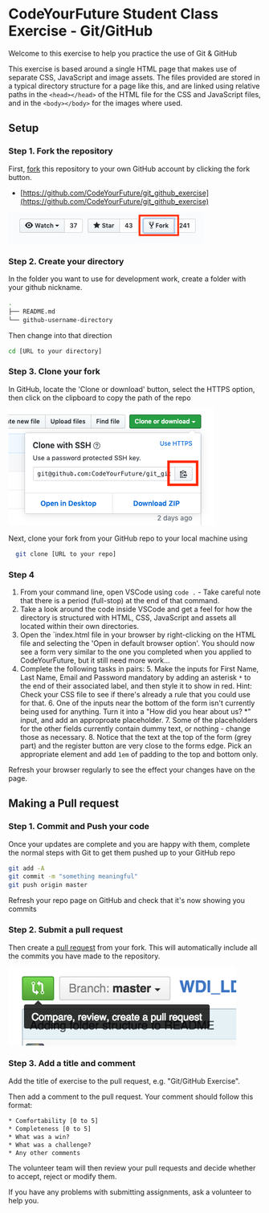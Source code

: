 # CodeYourFuture Student Class Exercise - Git/GitHub

Welcome to this exercise to help you practice the use of Git & GitHub

This exercise is based around a single HTML page that makes use of separate CSS, JavaScript and image assets. The files provided are stored in a typical directory structure for a page like this, and are linked using relative paths in the `<head></head>` of the HTML file for the CSS and JavaScript files, and in the `<body></body>` for the images where used.

## Setup

### Step 1. Fork the repository

First, [fork](https://help.github.com/articles/fork-a-repo) this repository to your own GitHub account by clicking the fork button.

- [https://github.com/CodeYourFuture/git_github_exercise](https://github.com/CodeYourFuture/git_github_exercise)

![fork-repo](assets/fork.png)

### Step 2. Create your directory

In the folder you want to use for development work, create a folder with your github nickname.

```bash
.
├── README.md
└── github-username-directory
```

Then change into that direction

```bash
cd [URL to your directory]
```

### Step 3. Clone your fork

In GitHub, locate the 'Clone or download' button, select the HTTPS option, then click on the clipboard to copy the path of the repo

![clone-repo](assets/clone.png)

Next, clone your fork from your GitHub repo to your local machine using 

```bash
  git clone [URL to your repo]
```

### Step 4

1. From your command line, open VSCode using `code .` - Take careful note that there is a period (full-stop) at the end of that command.
2. Take a look around the code inside VSCode and get a feel for how the directory is structured with HTML, CSS, JavaScript and assets all located within their own directories.
3. Open the `index.html file in your browser by right-clicking on the HTML file and selecting the 'Open in default browser option'. You should now see a form very similar to the one you completed when you applied to CodeYourFuture, but it still need more work...
4. Complete the following tasks in pairs:
	5. Make the inputs for First Name, Last Name, Email and Password mandatory by adding an asterisk `*` to the end of their associated label, and then style it to show in red. Hint: Check your CSS file to see if there's already a rule that you could use for that.
	6. One of the inputs near the bottom of the form isn't currently being used for anything. Turn it into a "How did you hear about us? *" input, and add an approproate placeholder.
	7. Some of the placeholders for the other fields currently contain dummy text, or nothing - change those as necessary.
	8. Notice that the text at the top of the form (grey part) and the register button are very close to the forms edge. Pick an appropriate element and add `1em` of padding to the top and bottom only.

Refresh your browser regularly to see the effect your changes have on the page.

## Making a Pull request

### Step 1. Commit and Push your code

Once your updates are complete and you are happy with them, complete the normal steps with Git to get them pushed up to your GitHub repo

```bash
git add -A
git commit -m "something meaningful"
git push origin master
```

Refresh your repo page on GitHub and check that it's now showing you commits

### Step 2. Submit a pull request

Then create a [pull request](https://help.github.com/articles/using-pull-requests) from your fork. This will automatically include all the commits you have made to the repository.

![pull-request](assets/pull_request.png)

### Step 3. Add a title and comment

Add the title of exercise to the pull request, e.g. "Git/GitHub Exercise".

Then add a comment to the pull request. Your comment should follow this format:

```
* Comfortability [0 to 5]
* Completeness [0 to 5]
* What was a win?
* What was a challenge?
* Any other comments
```

The volunteer team will then review your pull requests and decide whether to accept, reject or modify them.

If you have any problems with submitting assignments, ask a volunteer to help you.



